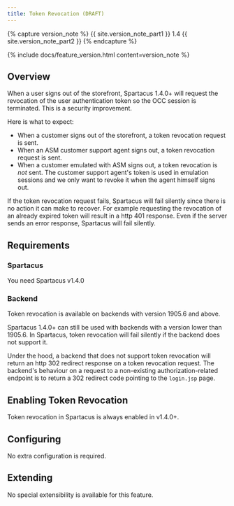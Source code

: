 ```yaml
---
title: Token Revocation (DRAFT)
---
```


{% capture version_note %}
{{ site.version_note_part1 }} 1.4 {{ site.version_note_part2 }}
{% endcapture %}

{% include docs/feature_version.html content=version_note %}

## Overview

When a user signs out of the storefront, Spartacus 1.4.0+ will request the revocation of the user authentication token so the OCC session is terminated. This is a security improvement.

Here is what to expect:

- When a customer signs out of the storefront, a token revocation request is sent.
- When an ASM customer support agent signs out, a token revocation request is sent.
- When a customer emulated with ASM signs out, a token revocation is _not_ sent. The customer support agent's token is used in emulation sessions and we only want to revoke it when the agent himself signs out.

If the token revocation request fails, Spartacus will fail silently since there is no action it can make to recover. For example requesting the revocation of an already expired token will result in a http 401 response. Even if the server sends an error response, Spartacus will fail silently.

## Requirements

### Spartacus

You need Spartacus v1.4.0

### Backend

Token revocation is available on backends with version 1905.6 and above.

Spartacus 1.4.0+ can still be used with backends with a version lower than 1905.6. In Spartacus, token revocation will fail silently if the backend does not support it.

Under the hood, a backend that does not support token revocation will return an http 302 redirect response on a token revocation request. The backend's behaviour on a request to a non-existing authorization-related endpoint is to return a 302 redirect code pointing to the `login.jsp` page.

## Enabling Token Revocation

Token revocation in Spartacus is always enabled in v1.4.0+.

## Configuring

No extra configuration is required.

## Extending

No special extensibility is available for this feature.
